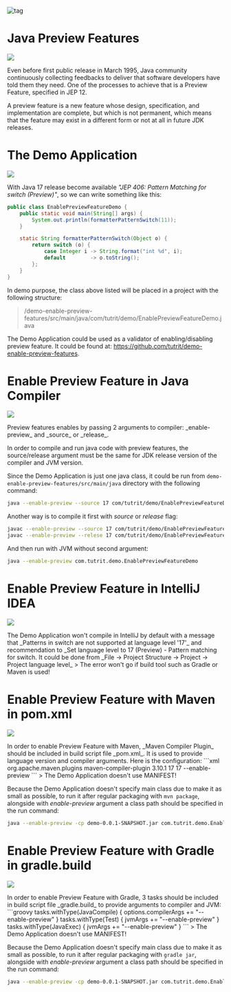 ![tag](https://img.shields.io/badge/article-Instagram-red.svg)
# Java Preview Features
![](./Java_Preview_Features/1.png)
<div component="text-block">
Even before first public release in March 1995, Java community continuously collecting feedbacks to deliver that software
developers have told them they need. One of the processes to achieve that is a Preview Feature, specified in JEP 12.

A preview feature is a new feature whose design, specification, and implementation are complete, but which is not permanent, 
which means that the feature may exist in a different form or not at all in future JDK releases.
</div>

# The Demo Application
![](./Java_Preview_Features/2.png)
<div component="text-block">

With Java 17 release become available _"JEP 406: Pattern Matching for switch (Preview)"_, so we can write something
like this:

```java
public class EnablePreviewFeatureDemo {
    public static void main(String[] args) {
        System.out.println(formatterPatternSwitch(11));
    }

    static String formatterPatternSwitch(Object o) {
        return switch (o) {
            case Integer i -> String.format("int %d", i);
            default        -> o.toString();
        };
    }
}
```
In demo purpose, the class above listed will be placed in a project with the following structure:
> /demo-enable-preview-features/src/main/java/com/tutrit/demo/EnablePreviewFeatureDemo.java

The Demo Application could be used as a validator of enabling/disabling preview feature. It could be found at: https://github.com/tutrit/demo-enable-preview-features. 
</div>

# Enable Preview Feature in Java Compiler 
![](./Java_Preview_Features/3.png)
<div component="text-block">
Preview features enables by passing 2 arguments to compiler: _enable-preview_ and _source_ or _release_.

In order to compile and run java code with preview features, the source/release argument must be the same for JDK release version of 
the compiler and JVM version.

Since the Demo Application is just one java class, it could be run from `demo-enable-preview-features/src/main/java` 
directory with the following command:
```bash
java --enable-preview --source 17 com/tutrit/demo/EnablePreviewFeatureDemo.java
```

Another way is to compile it first with _source_ or _release_ flag:
```bash
javac --enable-preview --source 17 com/tutrit/demo/EnablePreviewFeatureDemo.java
javac --enable-preview --relese 17 com/tutrit/demo/EnablePreviewFeatureDemo.java
```
And then run with JVM without second argument:
```bash
java --enable-preview com.tutrit.demo.EnablePreviewFeatureDemo
```
</div>

# Enable Preview Feature in IntelliJ IDEA
![](./Java_Preview_Features/4.png)
<div component="text-block">
The Demo Application won't compile in IntelliJ by default with a message that _Patterns in switch are not supported at language level '17'_
and recommendation to _Set language level to 17 (Preview) - Pattern matching for switch. 
It could be done from _File -> Project Structure -> Project -> Project language level_
> The error won't go if build tool such as Gradle or Maven is used!
</div>

# Enable Preview Feature with Maven in pom.xml
![](./Java_Preview_Features/5.png)
<div component="text-block">
In order to enable Preview Feature with Maven, _Maven Compiler Plugin_ should be included in build script file _pom.xml_.
It is used to provide language version and compiler arguments. Here is the configuration:
```xml
    <build>
        <plugins>
            <plugin>
                <groupId>org.apache.maven.plugins</groupId>
                <artifactId>maven-compiler-plugin</artifactId>
                <version>3.10.1</version>
                <configuration>
                    <source>17</source>
                    <target>17</target>
                    <compilerArgs>
                        --enable-preview
                    </compilerArgs>
                </configuration>
            </plugin>
        </plugins>
    </build>
```
> The Demo Application doesn't use MANIFEST!

Because the Demo Application doesn't specify main class due to make it as small as possible, to run it after regular packaging with `mvn package`, 
alongside with _enable-preview_ argument a class path should be specified in the run command:
```bash
java --enable-preview -cp demo-0.0.1-SNAPSHOT.jar com.tutrit.demo.EnablePreviewFeatureDemo
```
</div>

# Enable Preview Feature with Gradle in gradle.build
![](./Java_Preview_Features/6.png)
<div component="text-block">
In order to enable Preview Feature with Gradle, 3 tasks should be included in build script file _gradle.build_ to provide 
arguments to compiler and JVM:
```groovy
tasks.withType(JavaCompile) {
	options.compilerArgs += "--enable-preview"
}
tasks.withType(Test) {
	jvmArgs += "--enable-preview"
}
tasks.withType(JavaExec) {
	jvmArgs += "--enable-preview"
}
```
> The Demo Application doesn't use MANIFEST!

Because the Demo Application doesn't specify main class due to make it as small as possible, to run it after regular packaging with `gradle jar`,
alongside with _enable-preview_ argument a class path should be specified in the run command:
```bash
java --enable-preview -cp demo-0.0.1-SNAPSHOT.jar com.tutrit.demo.EnablePreviewFeatureDemo
```
</div>
